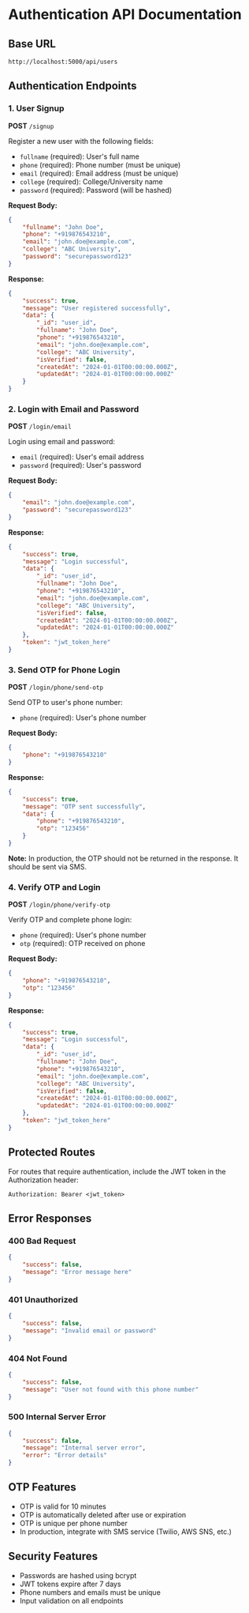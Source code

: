 # Authentication API Documentation

## Base URL
```
http://localhost:5000/api/users
```

## Authentication Endpoints

### 1. User Signup
**POST** `/signup`

Register a new user with the following fields:
- `fullname` (required): User's full name
- `phone` (required): Phone number (must be unique)
- `email` (required): Email address (must be unique)
- `college` (required): College/University name
- `password` (required): Password (will be hashed)

**Request Body:**
```json
{
    "fullname": "John Doe",
    "phone": "+919876543210",
    "email": "john.doe@example.com",
    "college": "ABC University",
    "password": "securepassword123"
}
```

**Response:**
```json
{
    "success": true,
    "message": "User registered successfully",
    "data": {
        "_id": "user_id",
        "fullname": "John Doe",
        "phone": "+919876543210",
        "email": "john.doe@example.com",
        "college": "ABC University",
        "isVerified": false,
        "createdAt": "2024-01-01T00:00:00.000Z",
        "updatedAt": "2024-01-01T00:00:00.000Z"
    }
}
```

### 2. Login with Email and Password
**POST** `/login/email`

Login using email and password:
- `email` (required): User's email address
- `password` (required): User's password

**Request Body:**
```json
{
    "email": "john.doe@example.com",
    "password": "securepassword123"
}
```

**Response:**
```json
{
    "success": true,
    "message": "Login successful",
    "data": {
        "_id": "user_id",
        "fullname": "John Doe",
        "phone": "+919876543210",
        "email": "john.doe@example.com",
        "college": "ABC University",
        "isVerified": false,
        "createdAt": "2024-01-01T00:00:00.000Z",
        "updatedAt": "2024-01-01T00:00:00.000Z"
    },
    "token": "jwt_token_here"
}
```

### 3. Send OTP for Phone Login
**POST** `/login/phone/send-otp`

Send OTP to user's phone number:
- `phone` (required): User's phone number

**Request Body:**
```json
{
    "phone": "+919876543210"
}
```

**Response:**
```json
{
    "success": true,
    "message": "OTP sent successfully",
    "data": {
        "phone": "+919876543210",
        "otp": "123456"
    }
}
```

**Note:** In production, the OTP should not be returned in the response. It should be sent via SMS.

### 4. Verify OTP and Login
**POST** `/login/phone/verify-otp`

Verify OTP and complete phone login:
- `phone` (required): User's phone number
- `otp` (required): OTP received on phone

**Request Body:**
```json
{
    "phone": "+919876543210",
    "otp": "123456"
}
```

**Response:**
```json
{
    "success": true,
    "message": "Login successful",
    "data": {
        "_id": "user_id",
        "fullname": "John Doe",
        "phone": "+919876543210",
        "email": "john.doe@example.com",
        "college": "ABC University",
        "isVerified": false,
        "createdAt": "2024-01-01T00:00:00.000Z",
        "updatedAt": "2024-01-01T00:00:00.000Z"
    },
    "token": "jwt_token_here"
}
```

## Protected Routes

For routes that require authentication, include the JWT token in the Authorization header:

```
Authorization: Bearer <jwt_token>
```

## Error Responses

### 400 Bad Request
```json
{
    "success": false,
    "message": "Error message here"
}
```

### 401 Unauthorized
```json
{
    "success": false,
    "message": "Invalid email or password"
}
```

### 404 Not Found
```json
{
    "success": false,
    "message": "User not found with this phone number"
}
```

### 500 Internal Server Error
```json
{
    "success": false,
    "message": "Internal server error",
    "error": "Error details"
}
```

## OTP Features

- OTP is valid for 10 minutes
- OTP is automatically deleted after use or expiration
- OTP is unique per phone number
- In production, integrate with SMS service (Twilio, AWS SNS, etc.)

## Security Features

- Passwords are hashed using bcrypt
- JWT tokens expire after 7 days
- Phone numbers and emails must be unique
- Input validation on all endpoints

